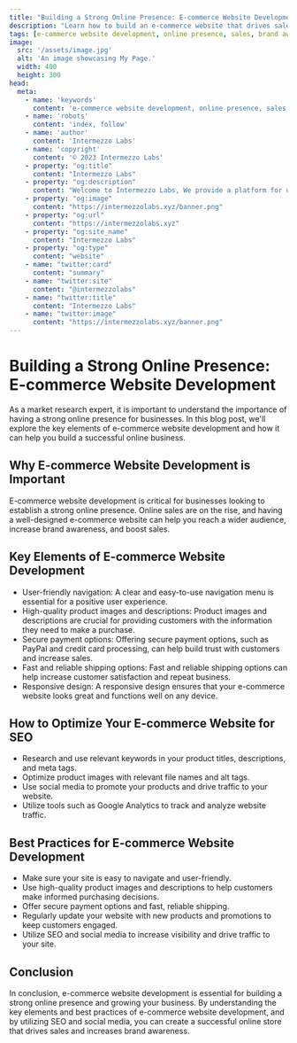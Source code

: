 ```yaml
---
title: "Building a Strong Online Presence: E-commerce Website Development"
description: "Learn how to build an e-commerce website that drives sales and boosts your online business. Understand the key features, technologies, and best practices for e-commerce website development. Click now to find out more."
tags: [e-commerce website development, online presence, sales, brand awareness, user-friendly navigation, product images, descriptions, secure payment options, shipping options, responsive design, SEO, social media, website traffic, best practices, online store, driving sales ]
image:
  src: '/assets/image.jpg'
  alt: 'An image showcasing My Page.'
  width: 400
  height: 300
head:
  meta:
    - name: 'keywords'
      content: 'e-commerce website development, online presence, sales, brand awareness, user-friendly navigation, product images, descriptions, secure payment options, shipping options, responsive design, SEO, social media, website traffic, best practices, online store, driving sales'
    - name: 'robots'
      content: 'index, follow'
    - name: 'author'
      content: 'Intermezzo Labs'
    - name: 'copyright'
      content: '© 2023 Intermezzo Labs'
    - property: "og:title"
      content: "Intermezzo Labs"
    - property: "og:description"
      content: "Welcome to Intermezzo Labs, We provide a platform for users to create, manage and trade digital assets. These platforms can be used for a variety of purposes, such as gaming, collectibles, and e-commerce. Intermezzo Labs is for anyone who wants to leverage blockchain technology."
    - property: "og:image"
      content: "https://intermezzolabs.xyz/banner.png"
    - property: "og:url"
      content: "https://intermezzolabs.xyz"
    - property: "og:site_name"
      content: "Intermezzo Labs"
    - property: "og:type"
      content: "website"
    - name: "twitter:card"
      content: "summary"
    - name: "twitter:site"
      content: "@intermezzolabs"
    - name: "twitter:title"
      content: "Intermezzo Labs"
    - name: "twitter:image"
      content: "https://intermezzolabs.xyz/banner.png"
---
```


# Building a Strong Online Presence: E-commerce Website Development

As a market research expert, it is important to understand the importance of having a strong online presence for businesses. In this blog post, we'll explore the key elements of e-commerce website development and how it can help you build a successful online business.

## Why E-commerce Website Development is Important
E-commerce website development is critical for businesses looking to establish a strong online presence. Online sales are on the rise, and having a well-designed e-commerce website can help you reach a wider audience, increase brand awareness, and boost sales.

## Key Elements of E-commerce Website Development
- User-friendly navigation: A clear and easy-to-use navigation menu is essential for a positive user experience.
- High-quality product images and descriptions: Product images and descriptions are crucial for providing customers with the information they need to make a purchase.
- Secure payment options: Offering secure payment options, such as PayPal and credit card processing, can help build trust with customers and increase sales.
- Fast and reliable shipping options: Fast and reliable shipping options can help increase customer satisfaction and repeat business.
- Responsive design: A responsive design ensures that your e-commerce website looks great and functions well on any device.

## How to Optimize Your E-commerce Website for SEO
- Research and use relevant keywords in your product titles, descriptions, and meta tags.
- Optimize product images with relevant file names and alt tags.
- Use social media to promote your products and drive traffic to your website.
- Utilize tools such as Google Analytics to track and analyze website traffic.

## Best Practices for E-commerce Website Development
- Make sure your site is easy to navigate and user-friendly.
- Use high-quality product images and descriptions to help customers make informed purchasing decisions.
- Offer secure payment options and fast, reliable shipping.
- Regularly update your website with new products and promotions to keep customers engaged.
- Utilize SEO and social media to increase visibility and drive traffic to your site.

## Conclusion
In conclusion, e-commerce website development is essential for building a strong online presence and growing your business. By understanding the key elements and best practices of e-commerce website development, and by utilizing SEO and social media, you can create a successful online store that drives sales and increases brand awareness.
